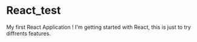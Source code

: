 # React_test

My first React Application ! 
I'm getting started with React, this is just to try diffrents features.
